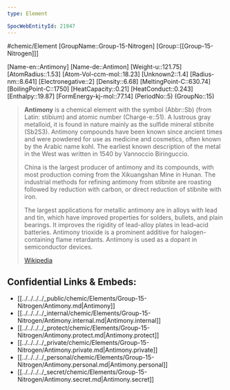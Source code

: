```yaml
---
type: Element

SpocWebEntityId: 21947
---
```


#chemic/Element 
[GroupName::Group-15-Nitrogen]
[Group::[[Group-15-Nitrogen]]]


[Name-en::Antimony]
[Name-de::Antimon]
[Weight-u::121.75]
[AtomRadius::1.53]
[Atom-Vol-ccm-mol::18.23]
[Unknown2::1.4]
[Radius-nm::8.641]
[Electronegative::2]
[Density::6.68]
[MeltingPoint-C::630.74]
[BoilingPoint-C::1750]
[HeatCapacity::0.21]
[HeatConduct::0.243]
[Enthalpy::19.87]
[FormEnergy-kj-mol::77.14]
(PeriodNo::5)
(GroupNo::15)



> **Antimony** is a chemical element with the symbol (Abbr::Sb) (from Latin: stibium) and atomic number (Charge-e::51). A lustrous gray metalloid, it is found in nature mainly as the sulfide mineral stibnite (Sb2S3). Antimony compounds have been known since ancient times and were powdered for use as medicine and cosmetics, often known by the Arabic name kohl. The earliest known description of the metal in the West was written in 1540 by Vannoccio Biringuccio.
>
> China is the largest producer of antimony and its compounds, with most production coming from the Xikuangshan Mine in Hunan. The industrial methods for refining antimony from stibnite are roasting followed by reduction with carbon, or direct reduction of stibnite with iron.
>
> The largest applications for metallic antimony are in alloys with lead and tin, which have improved properties for solders, bullets, and plain bearings. It improves the rigidity of lead-alloy plates in lead–acid batteries. Antimony trioxide is a prominent additive for halogen-containing flame retardants. Antimony is used as a dopant in semiconductor devices.
>
> [Wikipedia](https://en.wikipedia.org/wiki/Antimony)

## Confidential Links & Embeds: 
- [[../../../../_public/chemic/Elements/Group-15-Nitrogen/Antimony.md|Antimony]] 
- [[../../../../_internal/chemic/Elements/Group-15-Nitrogen/Antimony.internal.md|Antimony.internal]] 
- [[../../../../_protect/chemic/Elements/Group-15-Nitrogen/Antimony.protect.md|Antimony.protect]] 
- [[../../../../_private/chemic/Elements/Group-15-Nitrogen/Antimony.private.md|Antimony.private]] 
- [[../../../../_personal/chemic/Elements/Group-15-Nitrogen/Antimony.personal.md|Antimony.personal]] 
- [[../../../../_secret/chemic/Elements/Group-15-Nitrogen/Antimony.secret.md|Antimony.secret]] 
